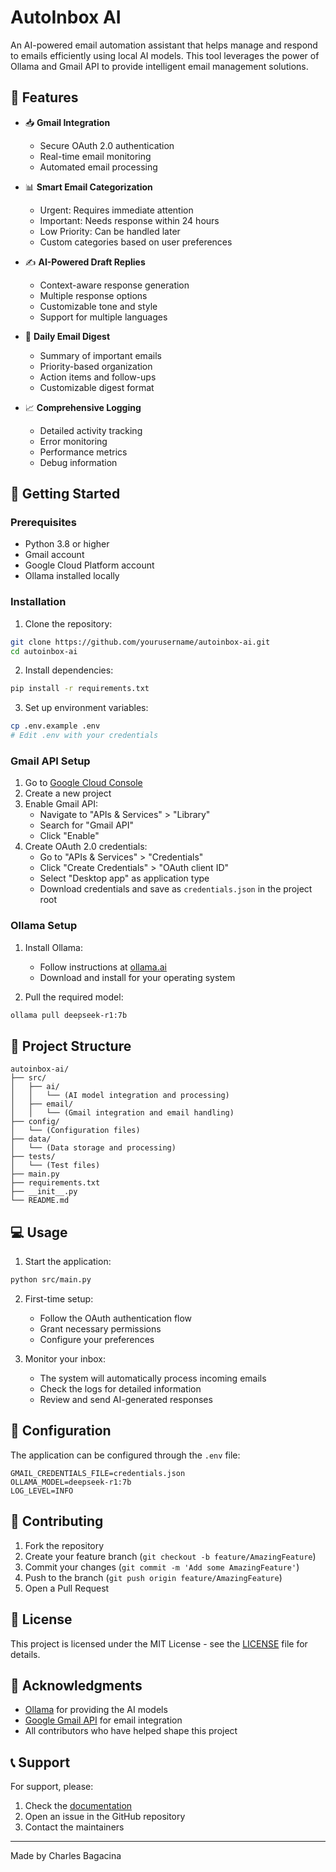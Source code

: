 # AutoInbox AI

An AI-powered email automation assistant that helps manage and respond to emails efficiently using local AI models. This tool leverages the power of Ollama and Gmail API to provide intelligent email management solutions.

## 🌟 Features

- 📥 **Gmail Integration**
  - Secure OAuth 2.0 authentication
  - Real-time email monitoring
  - Automated email processing

- 📊 **Smart Email Categorization**
  - Urgent: Requires immediate attention
  - Important: Needs response within 24 hours
  - Low Priority: Can be handled later
  - Custom categories based on user preferences

- ✍️ **AI-Powered Draft Replies**
  - Context-aware response generation
  - Multiple response options
  - Customizable tone and style
  - Support for multiple languages

- 📝 **Daily Email Digest**
  - Summary of important emails
  - Priority-based organization
  - Action items and follow-ups
  - Customizable digest format

- 📈 **Comprehensive Logging**
  - Detailed activity tracking
  - Error monitoring
  - Performance metrics
  - Debug information

## 🚀 Getting Started

### Prerequisites

- Python 3.8 or higher
- Gmail account
- Google Cloud Platform account
- Ollama installed locally

### Installation

1. Clone the repository:
```bash
git clone https://github.com/yourusername/autoinbox-ai.git
cd autoinbox-ai
```

2. Install dependencies:
```bash
pip install -r requirements.txt
```

3. Set up environment variables:
```bash
cp .env.example .env
# Edit .env with your credentials
```

### Gmail API Setup

1. Go to [Google Cloud Console](https://console.cloud.google.com/)
2. Create a new project
3. Enable Gmail API:
   - Navigate to "APIs & Services" > "Library"
   - Search for "Gmail API"
   - Click "Enable"
4. Create OAuth 2.0 credentials:
   - Go to "APIs & Services" > "Credentials"
   - Click "Create Credentials" > "OAuth client ID"
   - Select "Desktop app" as application type
   - Download credentials and save as `credentials.json` in the project root

### Ollama Setup

1. Install Ollama:
   - Follow instructions at [ollama.ai](https://ollama.ai)
   - Download and install for your operating system

2. Pull the required model:
```bash
ollama pull deepseek-r1:7b
```

## 📁 Project Structure

```
autoinbox-ai/
├── src/
│   ├── ai/
│   │   └── (AI model integration and processing)
│   ├── email/
│   │   └── (Gmail integration and email handling)
├── config/
│   └── (Configuration files)
├── data/
│   └── (Data storage and processing)
├── tests/
│   └── (Test files)
├── main.py
├── requirements.txt
├── __init__.py
└── README.md
```

## 💻 Usage

1. Start the application:
```bash
python src/main.py
```

2. First-time setup:
   - Follow the OAuth authentication flow
   - Grant necessary permissions
   - Configure your preferences

3. Monitor your inbox:
   - The system will automatically process incoming emails
   - Check the logs for detailed information
   - Review and send AI-generated responses

## 🔧 Configuration

The application can be configured through the `.env` file:

```env
GMAIL_CREDENTIALS_FILE=credentials.json
OLLAMA_MODEL=deepseek-r1:7b
LOG_LEVEL=INFO
```

## 🤝 Contributing

1. Fork the repository
2. Create your feature branch (`git checkout -b feature/AmazingFeature`)
3. Commit your changes (`git commit -m 'Add some AmazingFeature'`)
4. Push to the branch (`git push origin feature/AmazingFeature`)
5. Open a Pull Request

## 📝 License

This project is licensed under the MIT License - see the [LICENSE](LICENSE) file for details.

## 🙏 Acknowledgments

- [Ollama](https://ollama.ai) for providing the AI models
- [Google Gmail API](https://developers.google.com/gmail/api) for email integration
- All contributors who have helped shape this project

## 📞 Support

For support, please:
1. Check the [documentation](docs/)
2. Open an issue in the GitHub repository
3. Contact the maintainers

---

Made by Charles Bagacina